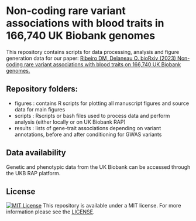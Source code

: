 # Non-coding rare variant associations with blood traits in 166,740 UK Biobank genomes
This repository contains scripts for data processing, analysis and figure generation data for our paper:
[Ribeiro DM, Delaneau O. bioRxiv (2023) Non-coding rare variant associations with blood traits on 166,740 UK Biobank genomes.](https://www.biorxiv.org/content/10.1101/2023.12.01.569422v1)

## Repository folders:
- figures : contains R scripts for plotting all manuscript figures and source data for main figures
- scripts : Rscripts or bash files used to process data and perform analysis (either locally or on UK Biobank RAP)
- results : lists of gene-trait associations depending on variant annotations, before and after conditioning for GWAS variants

## Data availability
Genetic and phenotypic data from the UK Biobank can be accessed through the UKB RAP platform.

## License
[![MIT License](https://img.shields.io/badge/license-MIT-green.svg)](LICENSE)
This repository is available under a MIT license. For more information please see the [LICENSE](LICENSE).
